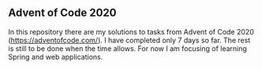 ## **Advent of Code 2020**

In this repository there are my solutions to tasks from Advent of Code 2020 (https://adventofcode.com/). 
I have completed only 7 days so far. The rest is still to be done when the time allows. For now I am focusing of learning Spring and web applications.
